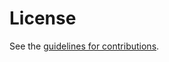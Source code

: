 # License

See the
[guidelines for contributions](https://github.com/samuel-lucas6/draft-lucas-generalised-committing-aead/blob/main/CONTRIBUTING.md).
